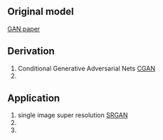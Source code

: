 ## Original model
[GAN paper](https://arxiv.org/pdf/1406.2661)

## Derivation
1. Conditional Generative Adversarial Nets
[CGAN](https://arxiv.org/pdf/1411.1784)
2. 

## Application
1. single image super resolution
[SRGAN](https://arxiv.org/pdf/1609.04802)
2. 
3. 
